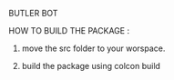 BUTLER BOT 

HOW TO BUILD THE PACKAGE : 

1. move the src folder to your worspace.
 
2. build the package using 
            colcon build
